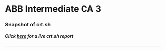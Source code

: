 # ABB Intermediate CA 3
### Snapshot of crt.sh
##### Click [here](https://crt.sh/?q=E023F3ABAACF2AE0750EE9625F62C23722717B26985210FC78E6D0F255DF4962) for a live crt.sh report

---
